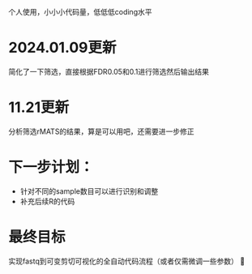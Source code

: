 个人使用，小小小代码量，低低低coding水平

# 2024.01.09更新
简化了一下筛选，直接根据FDR0.05和0.1进行筛选然后输出结果

# 11.21更新
分析筛选rMATS的结果，算是可以用吧，还需要进一步修正

# 下一步计划：

- 针对不同的sample数目可以进行识别和调整
- 补充后续R的代码

# 最终目标

实现fastq到可变剪切可视化的全自动代码流程（或者仅需微调一些参数）
💪
